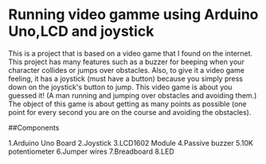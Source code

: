  # Running video gamme using Arduino Uno,LCD and joystick
 
 This is a project that is based on a video game that I found on the internet. This project has many features such as a buzzer for beeping when your character collides or jumps over obstacles. Also, to give it a video game feeling, it has a joystick (must have a button) because you simply press down on the joystick's button to jump. This video game is about you guessed it! (A man running and jumping over obstacles and avoiding them.) The object of this game is about getting as many points as possible (one point for every second you are on the course and avoiding the obstacles).


##Components


1.Arduino Uno Board
2.Joystick
3.LCD1602 Module
4.Passive buzzer
5.10K potentiometer
6.Jumper wires
7.Breadboard
8.LED
